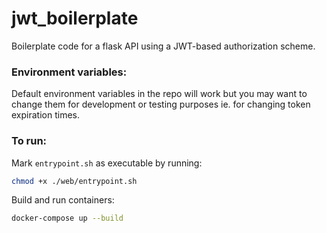 # jwt_boilerplate
Boilerplate code for a flask API using a JWT-based authorization scheme.

### Environment variables:
Default environment variables in the repo will work but you may want to change them for development or testing purposes ie. for changing token expiration times.

### To run:
Mark ```entrypoint.sh``` as executable by running:
```bash
chmod +x ./web/entrypoint.sh
```

Build and run containers:
```bash
docker-compose up --build
```
